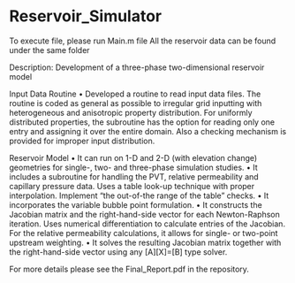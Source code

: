 # Reservoir_Simulator

To execute file, please run Main.m file
All the reservoir data can be found under the same folder


Description:
Development of a three-phase two-dimensional reservoir model

Input Data Routine
• Developed a routine to read input data files. The routine is coded as general as possible to irregular grid inputting with heterogeneous and anisotropic property distribution. For uniformly distributed properties, the subroutine has the option for reading only one entry and assigning it over the entire domain. Also a checking mechanism is provided for improper input distribution.

Reservoir Model
• It can run on 1-D and 2-D (with elevation change) geometries for single-, two- and three-phase simulation studies.
• It includes a subroutine for handling the PVT, relative permeability and capillary pressure data. Uses a table look-up technique with proper interpolation. Implement “the out-of-the range of the table” checks.
• It incorporates the variable bubble point formulation.
• It constructs the Jacobian matrix and the right-hand-side vector for each Newton-Raphson iteration. Uses numerical differentiation to calculate entries of the Jacobian. For the relative permeability calculations, it allows for single- or two-point upstream weighting.
• It solves the resulting Jacobian matrix together with the right-hand-side vector using any [A][X]=[B] type solver.

For more details please see the Final_Report.pdf in the repository.
